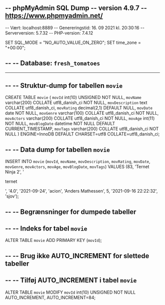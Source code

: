 -- phpMyAdmin SQL Dump
-- version 4.9.7
-- https://www.phpmyadmin.net/
--
-- Vært: localhost:8889
-- Genereringstid: 16. 09 2021 kl. 20:30:16
-- Serverversion: 5.7.32
-- PHP-version: 7.4.12

SET SQL_MODE = "NO_AUTO_VALUE_ON_ZERO";
SET time_zone = "+00:00";

--
-- Database: `fresh_tomatoes`
--

-- --------------------------------------------------------

--
-- Struktur-dump for tabellen `movie`
--

CREATE TABLE `movie` (
  `movId` int(10) UNSIGNED NOT NULL,
  `movName` varchar(200) COLLATE utf8_danish_ci NOT NULL,
  `movDescription` text COLLATE utf8_danish_ci,
  `movRating` decimal(2,1) DEFAULT NULL,
  `movDate` date NOT NULL,
  `movGenre` varchar(100) COLLATE utf8_danish_ci NOT NULL,
  `movActors` varchar(200) COLLATE utf8_danish_ci NOT NULL,
  `movAge` int(11) NOT NULL,
  `movBlogDate` datetime NOT NULL DEFAULT CURRENT_TIMESTAMP,
  `movTags` varchar(200) COLLATE utf8_danish_ci NOT NULL
) ENGINE=InnoDB DEFAULT CHARSET=utf8 COLLATE=utf8_danish_ci;

--
-- Data dump for tabellen `movie`
--

INSERT INTO `movie` (`movId`, `movName`, `movDescription`, `movRating`, `movDate`, `movGenre`, `movActors`, `movAge`, `movBlogDate`, `movTags`) VALUES
(83, 'Ternet Ninja 2', '<p>ternet</p>', '4.0', '2021-09-24', 'acion', 'Anders Mathessen', 5, '2021-09-16 22:22:32', 'sjov');

--
-- Begrænsninger for dumpede tabeller
--

--
-- Indeks for tabel `movie`
--
ALTER TABLE `movie`
  ADD PRIMARY KEY (`movId`);

--
-- Brug ikke AUTO_INCREMENT for slettede tabeller
--

--
-- Tilføj AUTO_INCREMENT i tabel `movie`
--
ALTER TABLE `movie`
  MODIFY `movId` int(10) UNSIGNED NOT NULL AUTO_INCREMENT, AUTO_INCREMENT=84;
